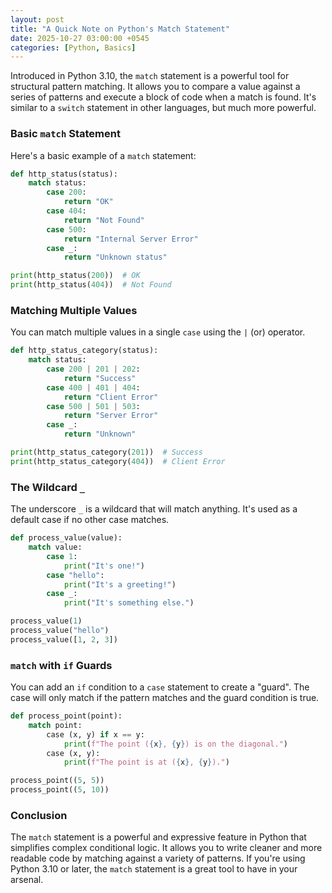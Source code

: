 ```yaml
---
layout: post
title: "A Quick Note on Python's Match Statement"
date: 2025-10-27 03:00:00 +0545
categories: [Python, Basics]
---
```


Introduced in Python 3.10, the `match` statement is a powerful tool for structural pattern matching. It allows you to compare a value against a series of patterns and execute a block of code when a match is found. It's similar to a `switch` statement in other languages, but much more powerful.

### Basic `match` Statement

Here's a basic example of a `match` statement:

```python
def http_status(status):
    match status:
        case 200:
            return "OK"
        case 404:
            return "Not Found"
        case 500:
            return "Internal Server Error"
        case _:
            return "Unknown status"

print(http_status(200))  # OK
print(http_status(404))  # Not Found
```

### Matching Multiple Values

You can match multiple values in a single `case` using the `|` (or) operator.

```python
def http_status_category(status):
    match status:
        case 200 | 201 | 202:
            return "Success"
        case 400 | 401 | 404:
            return "Client Error"
        case 500 | 501 | 503:
            return "Server Error"
        case _:
            return "Unknown"

print(http_status_category(201))  # Success
print(http_status_category(404))  # Client Error
```

### The Wildcard `_`

The underscore `_` is a wildcard that will match anything. It's used as a default case if no other case matches.

```python
def process_value(value):
    match value:
        case 1:
            print("It's one!")
        case "hello":
            print("It's a greeting!")
        case _:
            print("It's something else.")

process_value(1)
process_value("hello")
process_value([1, 2, 3])
```

### `match` with `if` Guards

You can add an `if` condition to a `case` statement to create a "guard". The case will only match if the pattern matches and the guard condition is true.

```python
def process_point(point):
    match point:
        case (x, y) if x == y:
            print(f"The point ({x}, {y}) is on the diagonal.")
        case (x, y):
            print(f"The point is at ({x}, {y}).")

process_point((5, 5))
process_point((5, 10))
```

### Conclusion

The `match` statement is a powerful and expressive feature in Python that simplifies complex conditional logic. It allows you to write cleaner and more readable code by matching against a variety of patterns. If you're using Python 3.10 or later, the `match` statement is a great tool to have in your arsenal.
